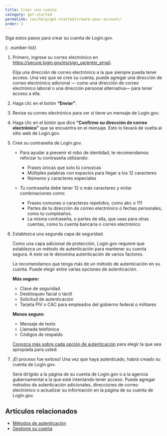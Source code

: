 ```yaml
---
title: Crear una cuenta
category: get-started
permalink: /es/help/get-started/create-your-account/
order: 1
---
```

Siga estos pasos para crear su cuenta de Login.gov.

{: .number-list}

1. Primero, ingrese su correo electrónico en <https://secure.login.gov/es/sign_up/enter_email>.

   Elija una dirección de correo electrónico a la que siempre pueda tener acceso. Una vez que se cree su cuenta, puede agregar una dirección de correo electrónico adicional — como una dirección de correo electrónico laboral o una dirección personal alternativa— para tener acceso a ella.
2. Haga clic en el botón **“Enviar”**.
3. Revise su correo electrónico para ver si tiene un mensaje de Login.gov.
4. Haga clic en el botón que dice **“Confirme su dirección de correo electrónico”** que se encuentra en el mensaje. Esto lo llevará de vuelta al sitio web de Login.gov.
5. Cree su contraseña de Login.gov.

   * Para ayudar a prevenir el robo de identidad, te recomendamos reforzar tu contraseña utilizando:

     * Frases únicas que solo tú conozcas
     * Múltiples palabras con espacios para llegar a los 12 caracteres
     * Números y caracteres especiales
   * Tu contraseña debe tener 12 o más caracteres y evitar combinaciones como:

     * Frases comunes o caracteres repetidos, como abc o 111
     * Partes de tu dirección de correo electrónico o fechas personales, como tu cumpleaños.
     * La misma contraseña, o partes de ella, que usas para otras cuentas, como tu cuenta bancaria o correo electrónico
6. Establezca una segunda capa de seguridad.

   Como una capa adicional de protección, Login.gov requiere que establezca un método de autenticación para mantener su cuenta segura. A esto se le denomina autenticación de varios factores.

   Le recomendamos que tenga más de un método de autenticación en su cuenta. Puede elegir entre varias opciones de autenticación.

   **Más seguro:**

   * Clave de seguridad
   * Desbloqueo facial o táctil
   * Solicitud de autenticación
   * Tarjeta PIV o CAC para empleados del gobierno federal o militares

   **Menos seguro:**

   * Mensaje de texto
   * Llamada telefónica
   * Códigos de respaldo

   [Conozca más sobre cada opción de autenticación](/es/help/get-started/authentication-methods/) para elegir la que sea apropiada para usted.
7. ¡El proceso fue exitoso! Una vez que haya autenticado, habrá creado su cuenta de Login.gov.

   Será dirigido a la página de su cuenta de Login.gov o a la agencia gubernamental a la que esté intentando tener acceso. Puede agregar métodos de autenticación adicionales, direcciones de correo electrónico o actualizar su información en la página de su cuenta de Login.gov.

## Artículos relacionados

* [Métodos de autenticación](/es/help/get-started/authentication-methods/)
* [Gestione su cuenta](/es/help/manage-your-account/overview/)